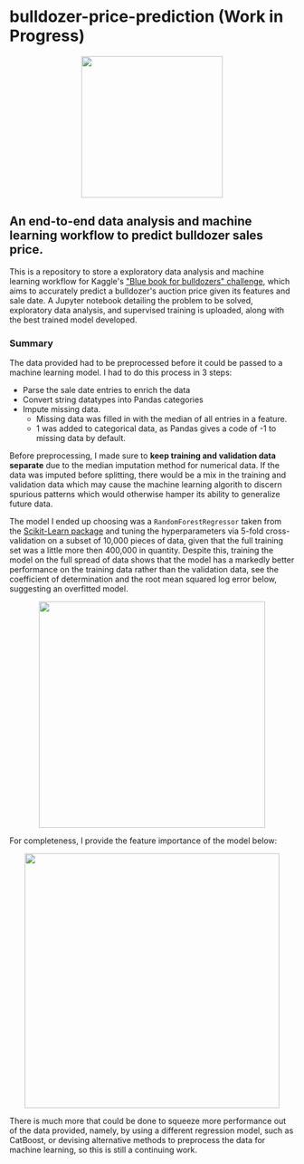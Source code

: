 # bulldozer-price-prediction (Work in Progress)

<p align="center">
<img src="https://user-images.githubusercontent.com/86231828/125293986-442f0180-e367-11eb-9a0e-024d517a6d36.jpg" height=250 width=auto>  
</p>

## An end-to-end data analysis and machine learning workflow to predict bulldozer sales price.

This is a repository to store a exploratory data analysis and machine learning workflow for Kaggle's ["Blue book for bulldozers" challenge](https://www.kaggle.com/c/bluebook-for-bulldozers/), which aims to accurately predict a bulldozer's auction price given its features and sale date. A Jupyter notebook detailing the problem to be solved, exploratory data analysis, and supervised training is uploaded, along with the best trained model developed.

### Summary

The data provided had to be preprocessed before it could be passed to a machine learning model. I had to do this process in 3 steps:
* Parse the sale date entries to enrich the data
* Convert string datatypes into Pandas categories
* Impute missing data.
  * Missing data was filled in with the median of all entries in a feature.
  * 1 was added to categorical data, as Pandas gives a code of -1 to missing data by default.  

Before preprocessing, I made sure to **keep training and validation data separate** due to the median imputation method for numerical data. If the data was imputed before splitting, there would be a mix in the training and validation data which may cause the machine learning algorith to discern spurious patterns which would otherwise hamper its ability to generalize future data.

The model I ended up choosing was a `RandomForestRegressor` taken from the [Scikit-Learn package](https://scikit-learn.org/stable/modules/generated/sklearn.ensemble.RandomForestRegressor.html) and tuning the hyperparameters via 5-fold cross-validation on a subset of 10,000 pieces of data, given that the full training set was a little more then 400,000 in quantity. Despite this, training the model on the full spread of data shows that the model has a markedly better performance on the training data rather than the validation data, see the coefficient of determination and the root mean squared log error below, suggesting an overfitted model.

<p align="center">
<img src="https://user-images.githubusercontent.com/86231828/125293048-63795f00-e366-11eb-8f0a-202f1bdce658.jpg" height=400 width=auto>  
</p>

For completeness, I provide the feature importance of the model below:

<p align="center">
<img src="https://user-images.githubusercontent.com/86231828/125294167-66288400-e367-11eb-9809-f8b0388a5d57.jpg" height=450, width=auto>
</p>

There is much more that could be done to squeeze more performance out of the data provided, namely, by using a different regression model, such as CatBoost, or devising alternative methods to preprocess the data for machine learning, so this is still a continuing work.
